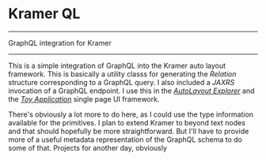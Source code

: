 # Kramer QL
___

GraphQL integration for Kramer
___

This is a simple integration of GraphQL into the Kramer auto layout framework.  This is basically a utility classs for generating the _Relation_ structure corresponding to a GraphQL query.  I also included a _JAXRS_ invocation of a GraphQL endpoint.  I use this in the [_AutoLayout Explorer_](../explorer/README.md) and the [_Toy Application_](../toy-app/README.md) single page UI framework.

There's obviously a lot more to do here, as I could use the type information available for the primitives.  I plan to extend Kramer to beyond text nodes and that should hopefully be more straightforward.  But I'll have to provide more of a useful metadata representation of the GraphQL schema to do some of that.  Projects for another day, obviously
